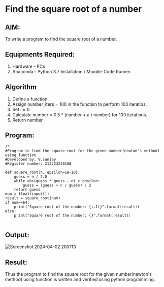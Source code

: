 # Find the square root of a number

## AIM:
To write a program to find the square root of a number.

## Equipments Required:
1. Hardware – PCs
2. Anaconda – Python 3.7 Installation / Moodle-Code Runner

## Algorithm
1. Define a function.
2. Assign number_iters = 100 in the function to perform 100 iteratios.
3. Set i = 0.
4. Calculate  number = 0.5 * (number + a / number) for 100 iterations.
5. Return number

## Program:
```
/*
#Program to find the square root for the given number(newton's method) using function
#Developed by: V.sanjay
#Register number: 212223230188

def square_root(n, epsilon=1e-10):
    guess = n / 2.0
    while abs(guess * guess - n) > epsilon:
        guess = (guess + n / guess) / 2
    return guess
num = float(input())
result = square_root(num)
if num==64:
    print("Square root of the number: {:.1f}".format(result))
else:
    print("Square root of the number: {}".format(result)) 


```

## Output:
![Screenshot 2024-04-02 200713](https://github.com/sanjayy2431/Square-root-of-a-number/assets/149365143/7f4c1360-1aff-4dc2-84cc-63091600533b)





## Result:
Thus the program to find the square root for the given number(newton's method) using function is written and verified using python programming.
